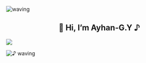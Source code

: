 ![waving](https://capsule-render.vercel.app/api?type=waving&height=90&color=gradient)

<h2 align="center">👋 Hi, I’m Ayhan-G.Y ♪ </h2> 



![](https://github.com/ayhan-dev/ayhan-dev/blob/main/header.png) 


 
   
   
![♪ waving](https://capsule-render.vercel.app/api?type=waving&height=90&section=footer)

 
